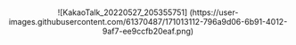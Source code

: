 #
<center>
  ![KakaoTalk_20220527_205355751]
  (https://user-images.githubusercontent.com/61370487/171013112-796a9d06-6b91-4012-9af7-ee9ccfb20eaf.png)
</center>

